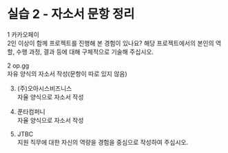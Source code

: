 # 실습 2 - 자소서 문항 정리


1 카카오페이<br/>
2인 이상이 함께 프로젝트를 진행해 본 경험이 있나요? 해당 프로젝트에서의 본인의 역할, 수행 과정, 결과 등에 대해 구체적으로 기술해 주십시오.<br/>

2 op.gg<br/>
자유 양식의 자소서 작성(문항이 따로 있지 않음)<br/>

3. (주)오아시스비즈니스<br/>
자율 양식으로 자소서 작성<br/>

4. 푼타컴퍼니<br/>
자율 양식으로 자소서 작성<br/>

5. JTBC<br/>
지원 직무에 대한 자신의 역량을 경험을 중심으로 작성하여 주십시오.
